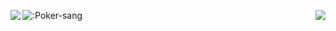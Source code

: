 <p>
  <img align="left" src="https://github-readme-stats.vercel.app/api?username=Poker-sang&include_all_commits=true&show_icons=true&hide_title=true&hide_border=true" />
  <img align="right" src="https://github-readme-stats.vercel.app/api/top-langs/?username=Poker-sang&hide_title=true&hide_border=true" />
</p>

<img src="https://count.getloli.com/get/@:Poker-sang" alt=":Poker-sang" />
